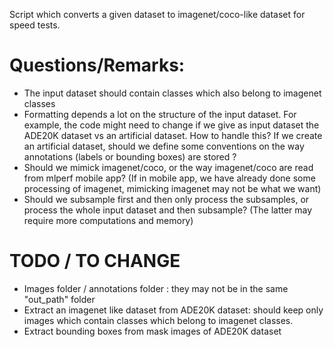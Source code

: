 Script which converts a given dataset to imagenet/coco-like dataset for speed tests.

# Questions/Remarks:
 - The input dataset should contain classes which also belong to imagenet classes
 - Formatting depends a lot on the structure of the input dataset. For example, the code might need to change if we give as input dataset the ADE20K dataset vs an artificial dataset. How to handle this? If we create an artificial dataset, should we define some conventions on the way annotations (labels or bounding boxes) are stored ?
 - Should we mimick imagenet/coco, or the way imagenet/coco are read from mlperf mobile app? (If in mobile app, we have already done some processing of imagenet, mimicking imagenet may not be what we want)
 - Should we subsample first and then only process the subsamples, or process the whole input dataset and then subsample? (The latter may require more computations and memory)

# TODO / TO CHANGE
 - Images folder / annotations folder : they may not be in the same "out_path" folder
 - Extract an imagenet like dataset from ADE20K dataset: should keep only images which contain classes which belong to imagenet classes.
 - Extract bounding boxes from mask images of ADE20K dataset
